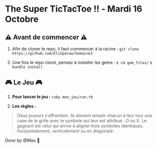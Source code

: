 # The Super TicTacToe :bangbang: - Mardi 16 Octobre

## :warning: Avant de commencer :warning:

1. Afin de cloner le repo, il faut commencer à la racine :
`git clone https://github.com/EliSparow/Semaine3`

2. Une fois le repo cloné, pensez à installer les gems :
`$ cd gem_files/`
`$ bundle install`



## :video_game: Le Jeu :video_game:

1. **Pour lancer le jeu :** 
`ruby mon_jeu/run.rb`

2. **Les règles :**

>Deux joueurs s'affrontent. 
>Ils doivent remplir chacun à leur tour une case de la grille avec le symbole qui leur est attribué : O ou X.
>Le gagnant est celui qui arrive à aligner trois symboles identiques, *horizontalement*, *verticalement* ou en *diagonale*.


*Done by @Max* :tiger:
